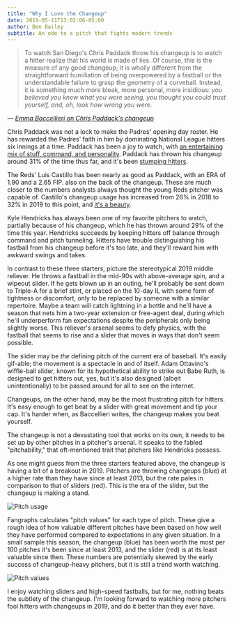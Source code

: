 ```yaml
---
title: "Why I Love the Changeup"
date: 2019-05-11T13:02:06-05:00
author: Ben Bailey
subtitle: An ode to a pitch that fights modern trends
---
```


> To watch San Diego's Chris Paddack throw his changeup is to watch a hitter realize that his world is made of lies. Of course, this is the measure of any good changeup; it is wholly different from the straightforward humiliation of being overpowered by a fastball or the understandable failure to grasp the geometry of a curveball. Instead, it is something much more bleak, more personal, more insidious: *you believed you knew what you were seeing, you thought you could trust yourself, and, oh, look how wrong you were.*

<cite>— [Emma Baccellieri on Chris Paddack's changeup](https://www.si.com/mlb/2019/05/07/san-diego-padres-chris-paddack-rookie-dominance-changeup)</cite>

Chris Paddack was not a lock to make the Padres' opening day roster. He has rewarded the Padres' faith in him by dominating National League hitters six innings at a time. Paddack has been a joy to watch, with [an entertaining mix of stuff, command, and personality](https://www.theringer.com/mlb/2019/5/14/18622890/san-diego-padres-chris-paddack). Paddack has thrown his changeup around 31% of the time thus far, and it's been [stumping hitters](https://twitter.com/PitchingNinja/status/1116887399680892929/photo/1).

The Reds' Luis Castillo has been nearly as good as Paddack, with an ERA of 1.90 and a 2.65 FIP. also on the back of the changeup. These are much closer to the numbers analysts always thought the young Reds pitcher was capable of. Castillo's changeup usage has increased from 26% in 2018 to 32% in 2019 to this point, and [it's a beauty](https://twitter.com/Reds/status/1127067412543811585).

Kyle Hendricks has always been one of my favorite pitchers to watch, partially because of his changeup, which he has thrown around 29% of the time this year. Hendricks succeeds by keeping hitters off balance through command and pitch tunneling. Hitters have trouble distinguishing his fastball from his changeup before it's too late, and they'll reward him with awkward swings and takes.

In contrast to these three starters, picture the  stereotypical 2019 middle reliever. He throws a fastball in the mid-90s with above-average spin, and a wipeout slider. If he gets blown up in an outing, he'll probably be sent down to Triple-A for a brief stint, or placed on the 10-day IL with some form of tightness or discomfort, only to be replaced by someone with a similar repertoire. Maybe a team will catch lightning in a bottle and he'll have a season that nets him a two-year extension or free-agent deal, during which he'll underperform fan expectations despite the peripherals only being slightly worse. This reliever's arsenal seems to defy physics, with the fastball that seems to rise and a slider that moves in ways that don't seem possible.

The slider may be _the_ defining pitch of the current era of baseball. It's easily gif-able; the movement is a spectacle in and of itself. Adam Ottavino's wiffle-ball slider, known for its hypothetical ability to strike out Babe Ruth, is designed to get hitters out, yes, but it's also designed (albeit unintentionally) to be passed around for all to see on the internet.

Changeups, on the other hand, may be the most frustrating pitch for hitters. It's easy enough to get beat by a slider with great movement and tip your cap. It's harder when, as Baccellieri writes, the changeup makes you beat yourself.

The changeup is not a devastating tool that works on its own, it needs to be set up by other pitches in a pitcher's arsenal. It speaks to the fabled "pitchability," that oft-mentioned trait that pitchers like Hendricks possess.

As one might guess from the three starters featured above, the changeup is having a bit of a breakout in 2019. Pitchers are throwing changeups (blue) at a higher rate than they have since at least 2013, but the rate pales in comparison to that of sliders (red). This is the era of the slider, but the changeup is making a stand.

![Pitch usage](/img/changeups/pitch_usage.png)

Fangraphs calculates "pitch values" for each type of pitch. These give a rough idea of how valuable different pitches have been based on how well they have performed compared to expectations in any given situation. In a small sample this season, the changeup (blue) has been worth the most per 100 pitches it's been since at least 2013, and the slider (red) is at its least valuable since then. These numbers are potentially skewed by the early success of changeup-heavy pitchers, but it is still a trend worth watching.

![Pitch values](/img/changeups/pitch_value.png)

I enjoy watching sliders and high-speed fastballs, but for me, nothing beats the subtlety of the changeup. I'm looking forward to watching more pitchers fool hitters with changeups in 2019, and do it better than they ever have.